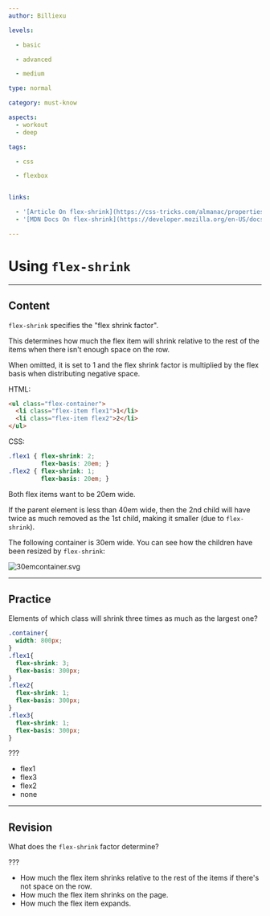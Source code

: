 ```yaml
---
author: Billiexu

levels:

  - basic

  - advanced

  - medium

type: normal

category: must-know

aspects:
  - workout
  - deep

tags:

  - css

  - flexbox


links:

  - '[Article On flex-shrink](https://css-tricks.com/almanac/properties/f/flex-shrink/){article}'
  - '[MDN Docs On flex-shrink](https://developer.mozilla.org/en-US/docs/Web/CSS/flex-shrink){documentation}'

---
```


# Using `flex-shrink`

---
## Content

`flex-shrink` specifies the "flex shrink factor".

This determines how much the flex item will shrink relative to the rest of the items when there isn't enough space on the row.

When omitted, it is set to 1 and the flex shrink factor is multiplied by the flex basis when distributing negative space.

HTML:
```html
<ul class="flex-container">
  <li class="flex-item flex1">1</li>
  <li class="flex-item flex2">2</li>
</ul>

```

CSS:
```css
.flex1 { flex-shrink: 2;
         flex-basis: 20em; }
.flex2 { flex-shrink: 1;
         flex-basis: 20em; }
```
Both flex items want to be 20em wide.

If the parent element is less than 40em wide, then the 2nd child will have twice as much removed as the 1st child, making it smaller (due to `flex-shrink`).

The following container is 30em wide. You can see how the children have been resized by `flex-shrink`:

![30emcontainer.svg](https://img.enkipro.com/caaa05497ad9758e1bb8eaf90af8e405.png)

---
## Practice

Elements of which class will shrink three times as much as the largest one?
```css
.container{
  width: 800px;
}
.flex1{
  flex-shrink: 3;
  flex-basis: 300px;
}
.flex2{
  flex-shrink: 1;
  flex-basis: 300px;
}
.flex3{
  flex-shrink: 1;
  flex-basis: 300px;
}
```
???

* flex1
* flex3
* flex2
* none

---
## Revision

What does the `flex-shrink` factor determine?

???


* How much the flex item shrinks relative to the rest of the items if there's not space on the row.
* How much the flex item shrinks on the page.
* How much the flex item expands.
